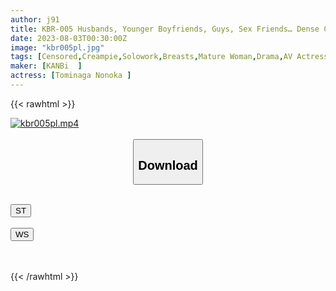 ```yaml
---
author: j91
title: KBR-005 Husbands, Younger Boyfriends, Guys, Sex Friends… Dense Creampie Sex With A High-Career Cabin Attendant Who Rolls A Man. Tominaga Nonoka
date: 2023-08-03T00:30:00Z
image: "kbr005pl.jpg"
tags: [Censored,Creampie,Solowork,Breasts,Mature Woman,Drama,AV Actress	 ]
maker: [KANBi  ]
actress: [Tominaga Nonoka ]
---
```



{{< rawhtml >}}

<div class="video" data-videoid="qjQ9AyA39pSykz">
    <a href="javascript:;">
        <img src="https://my.j91.asia/posts/kbr005pl/kbr005pl.jpg" width="WIDTH" height="HEIGHT" alt="kbr005pl.mp4" loading="lazy">
    </a>
</div>

<script type="text/javascript" src="https://j91.asia/asset/on-demand-st.js"></script>

<br>
  <link rel="stylesheet" href="https://j91.asia/asset/bs5.css">
  
  <center>
  <button class="btn btn-primary" type="button" data-bs-toggle="collapse" data-bs-target=".multi-collapse" aria-expanded="false" aria-controls="multiCollapseExample1 multiCollapseExample2"><h2>Download</h2></button></center>
</p>
<div class="row">
  <div class="col">
    <div class="collapse multi-collapse" id="multiCollapseExample1">
      <div class="card card-body">
	      	      <br>
<div class="buttons">  
<a href="https://streamtape.to/v/qjQ9AyA39pSykz"><button class="btn-hover color-3"><i class="fa fa-download"></i> ST</button></a></div>
    </div>
  </div>
</div>
  <div class="col">
    <div class="collapse multi-collapse" id="multiCollapseExample2">
      <div class="card card-body">
	      <br>
<div class="buttons">
    <a href="https://wolfstream.tv/ljjuz60s9a6h"><button class="btn-hover color-9"><i class="fa fa-download"></i> WS</button></a></div>
<br><br>
      </div>
    </div>
  </div>
</div>

{{< /rawhtml >}}
